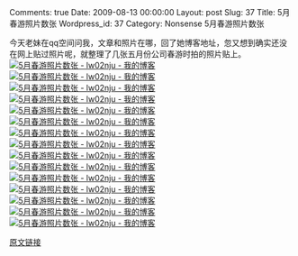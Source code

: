 Comments: true
Date: 2009-08-13 00:00:00
Layout: post
Slug: 37
Title: 5月春游照片数张
Wordpress_id: 37
Category: Nonsense
5月春游照片数张

  
今天老妹在qq空间问我，文章和照片在哪，回了她博客地址，忽又想到确实还没在网上贴过照片呢，就整理了几张五月份公司春游时拍的照片贴上。[![5月春游照片数张 - lw02nju - 我的博客](29874708818966.jpg)](29874708818966.jpg)[![5月春游照片数张 - lw02nju - 我的博客](26958365927930.jpg)](26958365927930.jpg)[![5月春游照片数张 - lw02nju - 我的博客](184216910053003.jpg)](184216910053003.jpg)[![5月春游照片数张 - lw02nju - 我的博客](51931588676354.jpg)](51931588676354.jpg)[![5月春游照片数张 - lw02nju - 我的博客](203800110443790.jpg)](203800110443790.jpg)[![5月春游照片数张 - lw02nju - 我的博客](32086697297643.jpg)](32086697297643.jpg)[![5月春游照片数张 - lw02nju - 我的博客](26399399592714.jpg)](26399399592714.jpg)[![5月春游照片数张 - lw02nju - 我的博客](36561025375805.jpg)](36561025375805.jpg)[![5月春游照片数张 - lw02nju - 我的博客](8425419429736.jpg)](8425419429736.jpg)[![5月春游照片数张 - lw02nju - 我的博客](41869078792501.jpg)](41869078792501.jpg)[![5月春游照片数张 - lw02nju - 我的博客](17178898335925.jpg)](17178898335925.jpg)[![5月春游照片数张 - lw02nju - 我的博客](27527927911430.jpg)](27527927911430.jpg)[![5月春游照片数张 - lw02nju - 我的博客](50846237494107.jpg)](50846237494107.jpg)[![5月春游照片数张 - lw02nju - 我的博客](20172947647014.jpg)](20172947647014.jpg)[![5月春游照片数张 - lw02nju - 我的博客](28786206721957.jpg)](28786206721957.jpg)

[原文链接](http://lw02nju.blog.163.com/blog/static/111602792009713114752479/)
